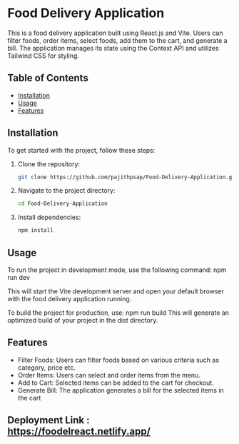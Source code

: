 # Food Delivery Application

This is a food delivery application built using React.js and Vite. Users can filter foods, order items, select foods, add them to the cart, and generate a bill. The application manages its state using the Context API and utilizes Tailwind CSS for styling.

## Table of Contents

- [Installation](#installation)
- [Usage](#usage)
- [Features](#features)

## Installation

To get started with the project, follow these steps:

1. Clone the repository:
   ```bash
   git clone https://github.com/pajithpsap/Food-Delivery-Application.git
2. Navigate to the project directory:
   ```bash
   cd Food-Delivery-Application
3. Install dependencies:
   ```bash
   npm install

## Usage

 To run the project in development mode, use the following command:
    npm run dev

 This will start the Vite development server and open your default browser with the food delivery application running.

 To build the project for production, use:
 npm run build
 This will generate an optimized build of your project in the dist directory.

## Features
 * Filter Foods: Users can filter foods based on various criteria such as category, price etc.
 * Order Items: Users can select and order items from the menu.
 * Add to Cart: Selected items can be added to the cart for checkout.
 * Generate Bill: The application generates a bill for the selected items in the cart

## Deployment Link : https://foodelreact.netlify.app/